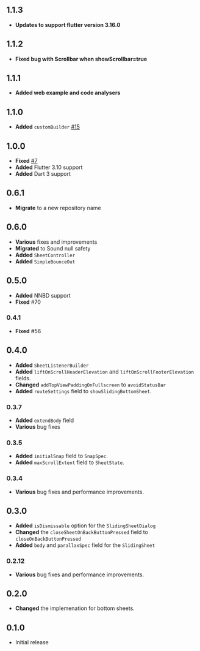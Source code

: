 ## 1.1.3
* **Updates to support flutter version 3.16.0**

## 1.1.2
* **Fixed bug with Scrollbar when showScrollbar=true**

## 1.1.1
* **Added web example and code analysers**

## 1.1.0
* **Added** `customBuilder` [#15](https://github.com/What-the-Flutter/wtf_sliding_sheet/pull/15)

## 1.0.0
* **Fixed** [#7](https://github.com/What-the-Flutter/wtf_sliding_sheet/pull/7)
* **Added** Flutter 3.10 support
* **Added** Dart 3 support

## 0.6.1
* **Migrate** to a new repository name

## 0.6.0
* **Various** fixes and improvements
* **Migrated** to Sound null safety
* **Added** `SheetController`
* **Added** `SimpleBounceOut`

## 0.5.0
* **Added** NNBD support
* **Fixed** #70

### 0.4.1
* **Fixed** #56

## 0.4.0
* **Added** `SheetListenerBuilder`
* **Added** `liftOnScrollHeaderElevation` and `liftOnScrollFooterElevation` fields.
* **Changed** `addTopViewPaddingOnFullscreen` to `avoidStatusBar`
* **Added** `routeSettings` field to `showSlidingBottomSheet`.

### 0.3.7
* **Added** `extendBody` field
* **Various** bug fixes

### 0.3.5
* **Added** `initialSnap` field to `SnapSpec`.
* **Added** `maxScrollExtent` field to `SheetState`.

### 0.3.4
* **Various** bug fixes and performance improvements.

## 0.3.0
* **Added** `isDismissable` option for the `SlidingSheetDialog`
* **Changed** the `closeSheetOnBackButtonPressed` field to `closeOnBackButtonPressed`
* **Added** `body` and `parallaxSpec` field for the `SlidingSheet`

### 0.2.12
* **Various** bug fixes and performance improvements.

## 0.2.0
* **Changed** the implemenation for bottom sheets.

## 0.1.0
* Initial release
